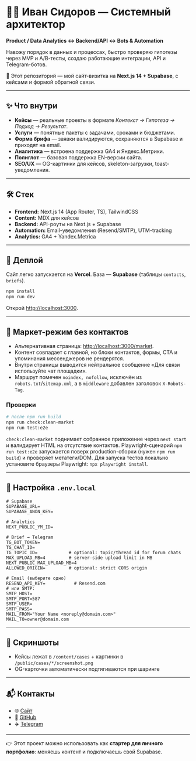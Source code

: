 

# 🧑‍💻 Иван Сидоров — Системный архитектор

**Product / Data Analytics ↔ Backend/API ↔ Bots & Automation**

Навожу порядок в данных и процессах, быстро проверяю гипотезы через MVP и A/B-тесты, создаю работающие интеграции, API и Telegram-ботов.

🚀 Этот репозиторий — мой сайт-визитка на **Next.js 14 + Supabase**, с кейсами и формой обратной связи.

---

## ✨ Что внутри

* **Кейсы** — реальные проекты в формате *Контекст → Гипотеза → Подход → Результат*.
* **Услуги** — понятные пакеты с задачами, сроками и бюджетами.
* **Форма брифа** — заявки валидируются, сохраняются в Supabase и приходят на email.
* **Аналитика** — встроена поддержка GA4 и Яндекс.Метрики.
* **Полиглот** — базовая поддержка EN-версии сайта.
* **SEO/UX** — OG-картинки для кейсов, skeleton-загрузки, toast-уведомления.

---

## 🛠 Стек

* **Frontend:** Next.js 14 (App Router, TS), TailwindCSS
* **Content:** MDX для кейсов
* **Backend:** API-роуты на Next.js + Supabase
* **Automation:** Email-уведомления (Resend/SMTP), UTM-tracking
* **Analytics:** GA4 + Yandex.Metrica

---

## 🚀 Деплой

Сайт легко запускается на **Vercel**.
База — **Supabase** (таблицы `contacts`, `briefs`).

```bash
npm install
npm run dev
```

Открой [http://localhost:3000](http://localhost:3000).

---

## 🧼 Маркет-режим без контактов

* Альтернативная страница: [http://localhost:3000/market](http://localhost:3000/market).
* Контент совпадает с главной, но блоки контактов, формы, CTA и упоминания мессенджеров не рендерятся.
* Внутри страницы выводится нейтральное сообщение «Для связи используйте чат площадки».
* Маршрут помечен `noindex, nofollow`, исключён из `robots.txt`/`sitemap.xml`, а в `middleware` добавлен заголовок `X-Robots-Tag`.

### Проверки

```bash
# после npm run build
npm run check:clean-market
npm run test:e2e
```

`check:clean-market` поднимает собранное приложение через `next start` и валидирует HTML на отсутствие контактов.
Playwright-сценарий `npm run test:e2e` запускается поверх production-сборки (нужен `npm run build`) и проверяет метатеги/DOM.
Для запуска тестов локально установите браузеры Playwright: `npx playwright install`.

---

## 🔑 Настройка `.env.local`

```env
# Supabase
SUPABASE_URL=
SUPABASE_ANON_KEY=

# Analytics
NEXT_PUBLIC_YM_ID=

# Brief → Telegram
TG_BOT_TOKEN=
TG_CHAT_ID=
TG_TOPIC_ID=            # optional: topic/thread id for forum chats
MAX_UPLOAD_MB=4         # server-side upload limit in MB
NEXT_PUBLIC_MAX_UPLOAD_MB=4
ALLOWED_ORIGIN=         # optional: strict CORS origin

# Email (выберите одно)
RESEND_API_KEY=           # Resend.com
# или SMTP:
SMTP_HOST=
SMTP_PORT=587
SMTP_USER=
SMTP_PASS=
MAIL_FROM="Your Name <noreply@domain.com>"
MAIL_TO=owner@domain.com
```

---

## 📸 Скриншоты

* Кейсы лежат в `/content/cases` + картинки в `/public/cases/*/screenshot.png`
* OG-карточки автоматически подтягиваются при шаринге

---

## 📬 Контакты

* 🌐 [Сайт](https://your-domain.com)
* 💼 [GitHub](https://github.com/IDSidorov-data)
* ✈️ [Telegram](https://t.me/IDSidorov_data)

---

👉 Этот проект можно использовать как **стартер для личного портфолио**: меняешь контент и подключаешь свой Supabase.


